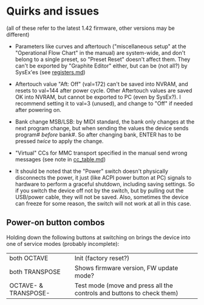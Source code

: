# Quirks and issues

(all of these refer to the latest 1.42 firmware, other versions may be different)

* Parameters like curves and aftertouch ("miscellaneous setup" at the "Operational Flow Chart" in the manual) are system-wide, and don't belong to a single preset, so "Preset Reset" doesn't affect them. They can't be exported by "Graphite Editor" either, but can be (not all?) by SysEx'es (see [registers.md](registers.md))

* Aftertouch value "Aft: Off" (val=172) can't be saved into NVRAM, and resets to val=144 after power cycle. Other Aftertouch values are saved OK into NVRAM, but cannot be exported to PC (even by SysEx?). I recommend setting it to val=3 (unused), and change to "Off" if needed after powering on.

* Bank change MSB/LSB: by MIDI standard, the bank only changes at the next program change, but when sending the values the device sends program# *before* bank#. So after changing bank, ENTER has to be pressed *twice* to apply the change.

* "Virtual" CCs for MMC transport specified in the manual send wrong messages (see note in [cc_table.md](cc_table.md))

* It should be noted that the "Power" switch doesn't physically disconnects the power, it just (like ACPI power button at PC) signals to hardware to perform a graceful shutdown, including saving settings. So if you switch the device off not by the switch, but by pulling out the USB/power cable, they will not be saved. Also, sometimes the device can freeze for some reason, the switch will not work at all in this case.

## Power-on button combos

Holding down the following buttons at switching on brings the device into one of service modes (probably incomplete):

| | |
|-|-|
|both OCTAVE         | Init (factory reset?)                                                 |
|both TRANSPOSE      | Shows firmware version, FW update mode?                               |
|OCTAVE- & TRANSPOSE-| Test mode (move and press all the controls and buttons to check them) |
